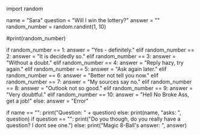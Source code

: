 import random


name = "Sara"
question = "Will I win the lottery?"
answer = ""
random_number = random.randint(1, 10)

#print(random_number)

if random_number == 1:
  answer = "Yes - definitely."
elif random_number == 2:
  answer = "It is decidedly so."
elif random_number == 3:
  answer = "Without a doubt."
elif random_number == 4:
  answer = "Reply hazy, try again."
elif random_number == 5:
  answer = "Ask again later."
elif random_number == 6:
  answer = "Better not tell you now."
elif random_number == 7:
  answer = "My sources say no."
elif random_number == 8:
  answer = "Outlook not so good."
elif random_number == 9:
  answer = "Very doubtful."
elif random_number == 10:
  answer = "Hell No Broke Ass, get a job!"
else:
  answer = "Error"
  
if name == "":
  print("Question: " + question)
else:
  print(name, "asks: ", question)
if question == "":
  print("Do you though, do you really have a question?  I dont see one.")
else:
  print("Magic 8-Ball's answer: ", answer)

